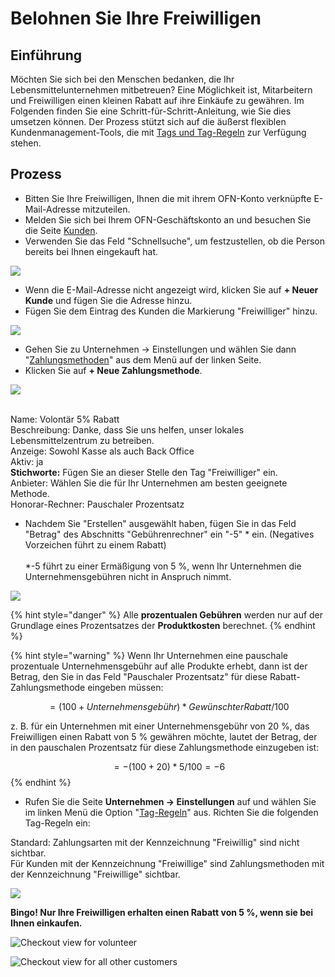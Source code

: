 # Belohnen Sie Ihre Freiwilligen

## Einführung

Möchten Sie sich bei den Menschen bedanken, die Ihr Lebensmittelunternehmen mitbetreuen? Eine Möglichkeit ist, Mitarbeitern und Freiwilligen einen kleinen Rabatt auf ihre Einkäufe zu gewähren. Im Folgenden finden Sie eine Schritt-für-Schritt-Anleitung, wie Sie dies umsetzen können. Der Prozess stützt sich auf die äußerst flexiblen Kundenmanagement-Tools, die mit [Tags und Tag-Regeln](../../basic-features/shopfront/customer-management-and-conditional-displays-prices/tags-and-tag-rules.md) zur Verfügung stehen.

## Prozess

* Bitten Sie Ihre Freiwilligen, Ihnen die mit ihrem OFN-Konto verknüpfte E-Mail-Adresse mitzuteilen.
* Melden Sie sich bei Ihrem OFN-Geschäftskonto an und besuchen Sie die Seite [Kunden](https://app.openfoodswitzerland.ch/admin/customers).
* Verwenden Sie das Feld "Schnellsuche", um festzustellen, ob die Person bereits bei Ihnen eingekauft hat.

![](https://lh6.googleusercontent.com/DcRo1W18G7l7JKxuhHybJB4gIEzZWQIX-3kynCMX79RwtrKFpMR8b6SYI4uyoQjGOOlmrV1rv7oIbsYS55UkfeH1yfu4SJntTnO1vMPmwuTMljBhkX\_kRhYLiI5fKzKjxYBR\_uCO)

* Wenn die E-Mail-Adresse nicht angezeigt wird, klicken Sie auf **+ Neuer Kunde** und fügen Sie die Adresse hinzu.
* Fügen Sie dem Eintrag des Kunden die Markierung "Freiwilliger" hinzu.

![](https://lh6.googleusercontent.com/SQyjjQgyilzSxTiEtRooR\_ELTZdT\_v0JAId0xIT5YsSf7crTmCZFyIkLg6mhfFD3\_BA9BA43QFWtCqeciTOyim-diGYfcrQrDHCb8umBvxb3nQcNOdS58tC0qg2bOlFPSsMinFbC)

* Gehen Sie zu Unternehmen -> Einstellungen und wählen Sie dann "[Zahlungsmethoden](../../basic-features/shopfront/payment-methods.md)" aus dem Menü auf der linken Seite. &#x20;
* Klicken Sie auf **+ Neue Zahlungsmethode**.

![](../../.gitbook/assets/voldiscount.jpg)

\
Name: Volontär 5% Rabatt\
Beschreibung: Danke, dass Sie uns helfen, unser lokales Lebensmittelzentrum zu betreiben.\
Anzeige: Sowohl Kasse als auch Back Office\
Aktiv: ja\
**Stichworte:** Fügen Sie an dieser Stelle den Tag "Freiwilliger" ein.\
Anbieter: Wählen Sie die für Ihr Unternehmen am besten geeignete Methode.\
Honorar-Rechner: Pauschaler Prozentsatz

* Nachdem Sie "Erstellen" ausgewählt haben, fügen Sie in das Feld "Betrag" des Abschnitts "Gebührenrechner" ein "-5" \* ein. (Negatives Vorzeichen führt zu einem Rabatt)\
  \
  \*-5 führt zu einer Ermäßigung von 5 %, wenn Ihr Unternehmen die Unternehmensgebühren nicht in Anspruch nimmt.

![](../../.gitbook/assets/pmcalc.jpg)

{% hint style="danger" %}
Alle **prozentualen Gebühren** werden nur auf der Grundlage eines Prozentsatzes der **Produktkosten** berechnet.
{% endhint %}

{% hint style="warning" %}
Wenn Ihr Unternehmen eine pauschale prozentuale Unternehmensgebühr auf alle Produkte erhebt, dann ist der Betrag, den Sie in das Feld "Pauschaler Prozentsatz" für diese Rabatt-Zahlungsmethode eingeben müssen:

&#x20;$$= (100 + Unternehmensgebühr)* Gewünschter Rabatt/100$$&#x20;

z. B. für ein Unternehmen mit einer Unternehmensgebühr von 20 %, das Freiwilligen einen Rabatt von 5 % gewähren möchte, lautet der Betrag, der in den pauschalen Prozentsatz für diese Zahlungsmethode einzugeben ist:

$$= -(100 + 20) *5/100 = -6$$&#x20;
{% endhint %}

* Rufen Sie die Seite **Unternehmen -> Einstellungen** auf und wählen Sie im linken Menü die Option "[Tag-Regeln](../../basic-features/shopfront/customer-management-and-conditional-displays-prices/tags-and-tag-rules.md#zahlungsarten-anzeigen-ausblenden)" aus. Richten Sie die folgenden Tag-Regeln ein:

Standard: Zahlungsarten mit der Kennzeichnung "Freiwillig" sind nicht sichtbar.\
Für Kunden mit der Kennzeichnung "Freiwillige" sind Zahlungsmethoden mit der Kennzeichnung "Freiwillige" sichtbar.

![](https://lh5.googleusercontent.com/wSWqmOnwusb\_3gWx8J5MVBceTFYfq7AB1-uKMcFfD2neWmuiESg2rI896B4iugX767fDxljCVLe-vFIS5V7pQojimIl2e3iuBPlFzLtlPL1oqtMhYesm9CPX-JybyR3rHpKJ0HXS)

**Bingo! Nur Ihre Freiwilligen erhalten einen Rabatt von 5 %, wenn sie bei Ihnen einkaufen.**

![Checkout view for volunteer](https://lh4.googleusercontent.com/aniH6MTDqxKFnR\_7PRP4duUp33nNOd7XdQpa0RRFcEgcoyjsUHSwLXOSEO8lbXWtNTXYFGTrt6QAopPjuiu8zJGxwtcXYalNBw8Y3wi-alSuGLyyBXm4h\_AH5pSc11fmvhS\_IMuk)

![Checkout view for all other customers](../../.gitbook/assets/allcart.jpg)

